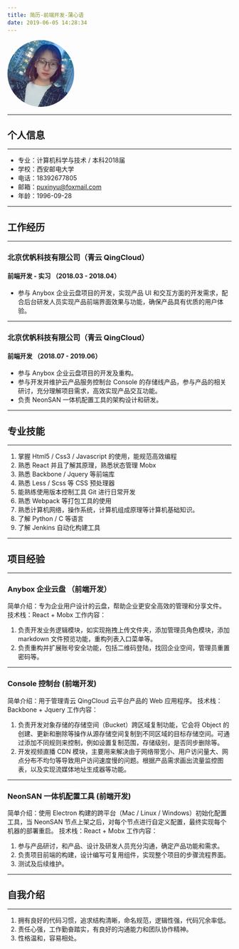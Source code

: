 ```yaml
---
title: 简历-前端开发-蒲心语
date: 2019-06-05 14:28:34
---
```

<img src="/images/yuki.png" width="150px" height="150px" style="margin-left: 0; border-radius: 50%" />

------------
## 个人信息
------------
- 专业：计算机科学与技术 / 本科2018届
- 学校：西安邮电大学
- 电话：18392677805
- 邮箱：puxinyu@foxmail.com
- 年龄：1996-09-28

------------
## 工作经历
------------
### 北京优帆科技有限公司（青云 QingCloud）
#### 前端开发 - 实习 （2018.03 - 2018.04）
- 参与 Anybox 企业云盘项目的开发，实现产品 UI 和交互方面的开发需求，配合后台研发人员实现产品前端界面效果与功能，确保产品具有优质的用户体验。

------------

### 北京优帆科技有限公司（青云 QingCloud）
#### 前端开发 （2018.07 - 2019.06）
- 参与 Anybox 企业云盘项目的开发及重构。
- 参与开发并维护云产品服务控制台 Console 的存储线产品，参与产品的相关研讨，充分理解项目需求，高效实现产品交互功能。
- 负责 NeonSAN 一体机配置工具的架构设计和研发。

------------
## 专业技能
------------
1. 掌握 Html5 / Css3 / Javascript 的使用，能规范高效编程
2. 熟悉 React 并且了解其原理，熟悉状态管理 Mobx
3. 熟悉 Backbone / Jquery 等前端库
4. 熟悉 Less / Scss 等 CSS 预处理器
5. 能熟练使用版本控制工具 Git 进行日常开发
6. 熟悉 Webpack 等打包工具的使用
7. 熟悉计算机网络，操作系统，计算机组成原理等计算机基础知识。
8. 了解 Python / C 等语言
9. 了解 Jenkins 自动化构建工具

------------
## 项目经验
------------
### Anybox 企业云盘 （前端开发）
简单介绍：专为企业用户设计的云盘，帮助企业更安全高效的管理和分享文件。
技术栈：React + Mobx
工作内容：
1. 负责开发业务逻辑模块，如实现拖拽上传文件夹，添加管理员角色模块，添加 markdown 文件预览功能，重构列表入口菜单等。
2. 负责重构并扩展账号安全功能，包括二维码登陆，找回企业空间，管理员重置密码等。

------------

### Console 控制台 (前端开发)
简单介绍：用于管理青云 QingCloud 云平台产品的 Web 应用程序。
技术栈：Backbone + Jquery
工作内容：
1. 负责开发对象存储的存储空间（Bucket）跨区域复制功能，它会将 Object 的创建、更新和删除等操作从源存储空间复制到不同区域的目标存储空间。可通过添加不同规则来控制，例如设置复制范围，存储级别，是否同步删除等。
2. 开发视频直播 CDN 模块，主要用来解决由于网络带宽小、用户访问量大、网点分布不均匀等导致用户访问速度慢的问题。根据产品需求画出流量监控图表，以及实现流媒体地址生成器等功能。

------------

### NeonSAN 一体机配置工具 (前端开发)
简单介绍：使用 Electron 构建的跨平台（Mac / Linux / Windows）初始化配置工具，当 NeonSAN 节点上架之后，对每个节点进行自定义配置，最终实现每个机器的部署重启。
技术栈：React + Mobx
工作内容：
1. 参与产品研讨，和产品、设计及研发人员充分沟通，确定产品功能和需求。
2. 负责项目前端的构建，设计编写可复用组件，实现整个项目的步骤流程界面。
3. 测试及后续维护。

------------
## 自我介绍
------------
1. 拥有良好的代码习惯，追求结构清晰，命名规范，逻辑性强，代码冗余率低。
2. 责任心强，工作勤奋踏实，有良好的沟通能力和团队协作精神。
3. 性格温和，容易相处。
